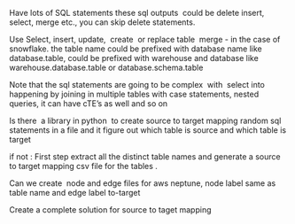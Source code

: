 Have lots of SQL statements these sql outputs  could be delete insert, select, merge etc., you can skip delete statements.

Use Select, insert, update,  create  or replace table  merge - in the case of snowflake.
the table name could be prefixed with database name like database.table,
could be prefixed with warehouse and database like warehouse.database.table or database.schema.table

Note that the sql statements are going to be complex  with  select into happening by joining in multiple tables with case statements, nested queries, it can have cTE’s as well and so on


Is there  a library in python  to create source to target mapping random sql statements in a file and it figure out which table is source and which table is target

if not :
First step extract all the distinct table names and generate a source to target mapping csv file for the tables .

Can we create  node and edge files for aws neptune, node label same as table name and edge label to-target

Create  a complete solution for source to taget mapping
